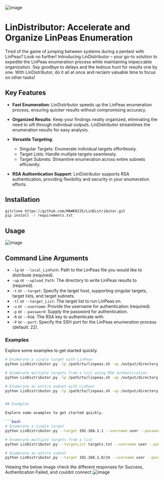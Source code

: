 ![image](https://github.com/MAWK0235/LinDistributor/assets/90433993/59ad564a-e35d-49bb-8420-64e98ce2f84d)


# LinDistributor: Accelerate and Organize LinPeas Enumeration

Tired of the game of jumping between systems during a pentest with LinPeas? Look no further! Introducing LinDistributor – your go-to solution to expedite the LinPeas enumeration process while maintaining impeccable organization. Say goodbye to delays and the tedious hunt for results one by one. With LinDistributor, do it all at once and reclaim valuable time to focus on other tasks!

## Key Features

- **Fast Enumeration**: LinDistributor speeds up the LinPeas enumeration process, ensuring quicker results without compromising accuracy.

- **Organized Results**: Keep your findings neatly organized, eliminating the need to sift through individual outputs. LinDistributor streamlines the enumeration results for easy analysis.

- **Versatile Targeting**:
  - Singular Targets: Enumerate individual targets effortlessly.
  - Target Lists: Handle multiple targets seamlessly.
  - Target Subnets: Streamline enumeration across entire subnets efficiently.

- **RSA Authentication Support**: LinDistributor supports RSA authentication, providing flexibility and security in your enumeration efforts.

## Installation

```bash
gitclone https://github.com/MAWK0235/LinDistributor.git
pip install -r requirements.txt
```

## Usage

![image](https://github.com/MAWK0235/LinDistributor/assets/90433993/78b2e70f-c2d3-4659-92ed-cfa12f0c8162)

## Command Line Arguments

- `-lp` or `--local_LinPath`: Path to the LinPeas file you would like to distribute (required).
- `-up` or `--upload_Path`: The directory to write LinPeas results to (required).
- `-t` or `--target`: Specify the target host, supporting singular targets, target lists, and target subnets.
- `-tl` or `--target_List`: The target list to run LinPeas on.
- `-u` or `--username`: Provide the username for authentication (required).
- `-p` or `--password`: Supply the password for authentication.
- `-R` or `--RSA`: The RSA key to authenticate with.
- `-P` or `--port`: Specify the SSH port for the LinPeas enumeration process (default: 22).

### Examples

Explore some examples to get started quickly.

```bash
# Enumerate a single target with LinPeas
python LinDistributor.py -lp /path/to/linpeas.sh -up /output/directory -t 192.168.1.1 -u user -p pass -P 2222

# Enumerate multiple targets from a list using RSA authentication
python LinDistributor.py -lp /path/to/linpeas.sh -up /output/directory -tl targets.txt -u user -R /path/to/private_key -P 2222

# Enumerate an entire subnet with LinPeas
python LinDistributor.py -lp /path/to/linpeas.sh -up /output/directory -t 192.168.1.0/24 -u user -p pass -P 2222


## Examples

Explore some examples to get started quickly.

```bash
# Enumerate a single target
python LinDistributor.py --target 192.168.1.1 --username user --password pass --port 22

# Enumerate multiple targets from a list
python LinDistributor.py --targetList targets.txt --username user --password pass --port 22

# Enumerate an entire subnet
python LinDistributor.py --target 192.168.1.0/24 --username user --password pass --port 22
```
Viewing the below image check the different responses for Success, Authentication Failed, and couldnt connect
![image](https://github.com/MAWK0235/LinDistributor/assets/90433993/d8833459-99e2-484c-90e2-fdf5e50f757e)

